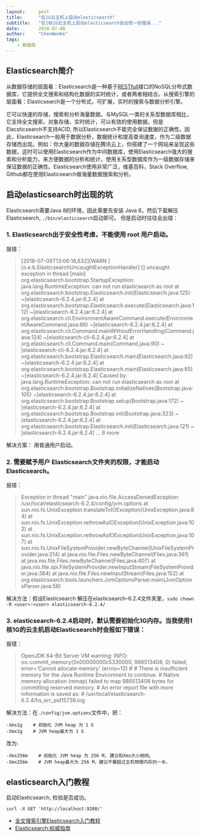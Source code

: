 ```yaml
---
layout:     post
title:      "在1G云主机上启动elasticsearch"
subtitle:   "在1核1G云主机上启动elasticsearch会出现一些错误..."
date:       2018-07-08
author:     "ChenWenKe"
tags:
    - 数据库 
---
```


## Elasticsearch简介
从数据存储的层面看：Elasticsearch是一种基于[RESTfull](https://en.wikipedia.org/wiki/Representational_state_transfer)接口的NoSQL分布式数据库，它提供全文搜索和结构化数据的实时统计，或者两者相结合。从搜索引擎的层面看：Elasticsearch是一个分布式，可扩展，实时的搜索与数据分析引擎。 

它可以快速的存储，搜索和分析海量数据。与MySQL一类的关系型数据库相比，它支持全文搜索，对象存储，实时统计，可以有效的使用数据。但是Elacsticsearch不支持ACID, 所以Elasticsearch不能完全保证数据的正确性。因此，Elasticsearch一般用于数据分析，数据统计和提高查询速度，作为二级数据存储而出现。例如：你大量的数据存储在腾讯云上，你搭建了一个网站来呈现这些数据，这时可以使用Elasticsearch作为中间数据库，使用Elasticsearch强大的搜索和分析能力，来方便数据的分析和统计，使用关系型数据库作为一级数据存储来保证数据的正确性。Elasticsearch使用非常广泛，维基百科，Stack Overflow, Github都在使用Elasticsearch做海量数据搜索和分析。


## 启动elasticsearch时出现的坑
Elasticsearch需要Java 8的环境，因此需要先安装 Java 8，然后下载解压Elasticsearch, `./bin/elasticsearch`启动即可。 但是启动时往往会出错：

### 1. Elasticsearch出于安全性考虑，不能使用 root 用户启动。
报错：
> [2018-07-09T13:06:16,832][WARN ][o.e.b.ElasticsearchUncaughtExceptionHandler] [] uncaught exception in thread [main]
org.elasticsearch.bootstrap.StartupException: java.lang.RuntimeException: can not run elasticsearch as root
	at org.elasticsearch.bootstrap.Elasticsearch.init(Elasticsearch.java:125) ~[elasticsearch-6.2.4.jar:6.2.4]
	at org.elasticsearch.bootstrap.Elasticsearch.execute(Elasticsearch.java:112) ~[elasticsearch-6.2.4.jar:6.2.4]
	at org.elasticsearch.cli.EnvironmentAwareCommand.execute(EnvironmentAwareCommand.java:86) ~[elasticsearch-6.2.4.jar:6.2.4]
	at org.elasticsearch.cli.Command.mainWithoutErrorHandling(Command.java:124) ~[elasticsearch-cli-6.2.4.jar:6.2.4]
	at org.elasticsearch.cli.Command.main(Command.java:90) ~[elasticsearch-cli-6.2.4.jar:6.2.4]
	at org.elasticsearch.bootstrap.Elasticsearch.main(Elasticsearch.java:92) ~[elasticsearch-6.2.4.jar:6.2.4]
	at org.elasticsearch.bootstrap.Elasticsearch.main(Elasticsearch.java:85) ~[elasticsearch-6.2.4.jar:6.2.4]
Caused by: java.lang.RuntimeException: can not run elasticsearch as root
	at org.elasticsearch.bootstrap.Bootstrap.initializeNatives(Bootstrap.java:105) ~[elasticsearch-6.2.4.jar:6.2.4]
	at org.elasticsearch.bootstrap.Bootstrap.setup(Bootstrap.java:172) ~[elasticsearch-6.2.4.jar:6.2.4]
	at org.elasticsearch.bootstrap.Bootstrap.init(Bootstrap.java:323) ~[elasticsearch-6.2.4.jar:6.2.4]
	at org.elasticsearch.bootstrap.Elasticsearch.init(Elasticsearch.java:121) ~[elasticsearch-6.2.4.jar:6.2.4]
	... 6 more

解决方案： 用普通用户启动。
              
                                        
### 2. 需要赋予用户 Elasticsearch文件夹的权限，才能启动 Elasticsearch。
报错：
> Exception in thread "main" java.nio.file.AccessDeniedException: /usr/local/elasticsearch-6.2.4/config/jvm.options
	at sun.nio.fs.UnixException.translateToIOException(UnixException.java:84)
	at sun.nio.fs.UnixException.rethrowAsIOException(UnixException.java:102)
	at sun.nio.fs.UnixException.rethrowAsIOException(UnixException.java:107)
	at sun.nio.fs.UnixFileSystemProvider.newByteChannel(UnixFileSystemProvider.java:214)
	at java.nio.file.Files.newByteChannel(Files.java:361)
	at java.nio.file.Files.newByteChannel(Files.java:407)
	at java.nio.file.spi.FileSystemProvider.newInputStream(FileSystemProvider.java:384)
	at java.nio.file.Files.newInputStream(Files.java:152)
	at org.elasticsearch.tools.launchers.JvmOptionsParser.main(JvmOptionsParser.java:58)

解决方法：假设Elasticsearch 解压在elasticsearch-6.2.4文件夹里，`sudo chown -R <user>:<user> elasticsearch-6.2.4/`


### 3. elasticsearch-6.2.4启动时，默认需要初始化1G内存。当我使用1核1G的云主机启动Elasticsearch时会报如下错误： 
报错：
> OpenJDK 64-Bit Server VM warning: INFO: os::commit_memory(0x00000000c5330000, 986513408, 0) failed; error='Cannot allocate memory' (errno=12)
\#
\# There is insufficient memory for the Java Runtime Environment to continue.
\# Native memory allocation (mmap) failed to map 986513408 bytes for committing reserved memory.
\# An error report file with more information is saved as:
\# /usr/local/elasticsearch-6.2.4/hs_err_pid15738.log

解决方法：在`./config/jvm.options`文件中，把：
```
-Xms1g    # 初始化 JVM heap 为 1 G
-Xmx1g    # JVM heap最大为 1 G 
```
改为:
```
-Xms256m    # 初始化 JVM heap 为 256 M, 建议和Xmx大小相同。
-Xmx256m    # JVM heap最大为 256 M，建议不要超过主机物理内存的一半。
```


## elasticsearch入门教程

启动Elasticsearch, 检验是否成功。
```
curl -X GET 'http://localhost:9200/'
```

- [全文搜索引擎Elasticsearch入门教程](http://www.ruanyifeng.com/blog/2017/08/elasticsearch.html)
- [Elasticsearch:权威指南](http://elasticsearch.cn/book/elasticsearch_definitive_guide_2.x/index.html)




